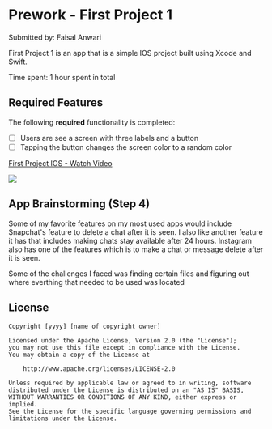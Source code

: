# Prework - First Project 1 

Submitted by: Faisal Anwari

First Project 1 is an app that is a simple IOS project built using Xcode and Swift.  

Time spent: 1 hour spent in total

## Required Features

The following **required** functionality is completed:

- [ ] Users are see a screen with three labels and a button
- [ ] Tapping the button changes the screen color to a random color

<div>
    <a href="https://www.loom.com/share/3f576df746d846d7bb6ecce74b6f964a">
      <p>First Project IOS - Watch Video</p>
    </a>
    <a href="https://www.loom.com/share/3f576df746d846d7bb6ecce74b6f964a">
      <img style="max-width:300px;" src="https://cdn.loom.com/sessions/thumbnails/3f576df746d846d7bb6ecce74b6f964a-5b7a6c3a47a0cd7e-full-play.gif">
    </a>
  </div>

## App Brainstorming (Step 4)
Some of my favorite features on my most used apps would include Snapchat's feature to delete a chat after it is seen. I also like another feature it has that includes making chats stay available after 24 hours. Instagram also has one of the features which is to make a chat or message delete after it is seen. 


Some of the challenges I faced was finding certain files and figuring out where everthing that needed to be used was located 
## License

    Copyright [yyyy] [name of copyright owner]

    Licensed under the Apache License, Version 2.0 (the "License");
    you may not use this file except in compliance with the License.
    You may obtain a copy of the License at

        http://www.apache.org/licenses/LICENSE-2.0

    Unless required by applicable law or agreed to in writing, software
    distributed under the License is distributed on an "AS IS" BASIS,
    WITHOUT WARRANTIES OR CONDITIONS OF ANY KIND, either express or implied.
    See the License for the specific language governing permissions and
    limitations under the License.
